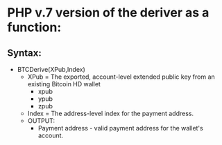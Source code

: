 # PHP v.7 version of the deriver as a function:
## Syntax:
* BTCDerive(XPub,Index)
  - XPub = The exported, account-level extended public key from an existing Bitcoin HD wallet
    - xpub
    - ypub
    - zpub
  - Index = The address-level index for the payment address.
  - OUTPUT:
    - Payment address - valid payment address for the wallet's account.
    
  
